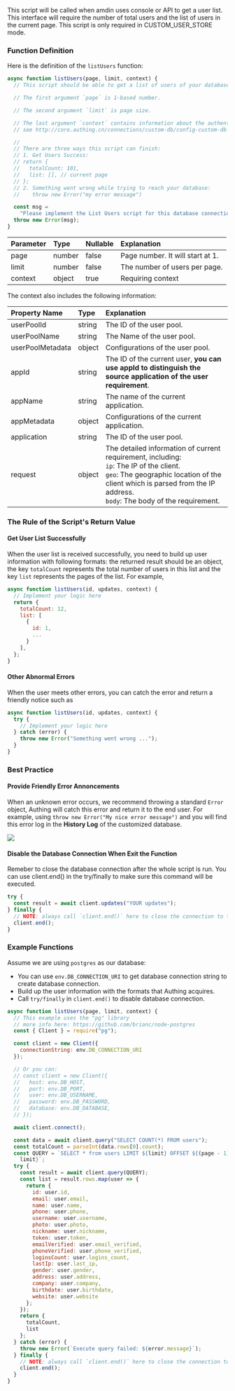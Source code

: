 This script will be called when amdin uses console or API to get a user list. This interface will require the number of total users and the list of users in the current page. This script is only required in CUSTOM_USER_STORE mode.

### Function Definition

Here is the definition of the `listUsers` function:

```javascript
async function listUsers(page, limit, context) {
  // This script should be able to get a list of users of your database.

  // The first argument `page` is 1-based number.

  // The second argument `limit` is page size.

  // The last argument `context` contains information about the authentication context.
  // see http://core.authing.cn/connections/custom-db/config-custom-db-connection.html for more information.

  //
  // There are three ways this script can finish:
  // 1. Get Users Success:
  // return {
  //   totalCount: 101,
  //   list: [], // current page
  // };
  // 2. Something went wrong while trying to reach your database:
  //    throw new Error("my error message")

  const msg =
    "Please implement the List Users script for this database connection";
  throw new Error(msg);
}
```

| Parameter | Type   | Nullable | Explanation                      |
| :-------- | :----- | :------- | :------------------------------- |
| page      | number | false    | Page number. It will start at 1. |
| limit     | number | false    | The number of users per page.    |
| context   | object | true     | Requiring context                |

The context also includes the following information:

| Property Name    | Type   | Explanation                                                                                                                                                                                                                   |
| :--------------- | :----- | :---------------------------------------------------------------------------------------------------------------------------------------------------------------------------------------------------------------------------- |
| userPoolId       | string | The ID of the user pool.                                                                                                                                                                                                      |
| userPoolName     | string | The Name of the user pool.                                                                                                                                                                                                    |
| userPoolMetadata | object | Configurations of the user pool.                                                                                                                                                                                              |
| appId            | string | The ID of the current user, **you can use appId to distinguish the source application of the user requirement**.                                                                                                              |
| appName          | string | The name of the current application.                                                                                                                                                                                          |
| appMetadata      | object | Configurations of the current application.                                                                                                                                                                                    |
| application      | string | The ID of the user pool.                                                                                                                                                                                                      |
| request          | object | The detailed information of current requirement, including: <br> `ip`: The IP of the client. <br> `geo`: The geographic location of the client which is parsed from the IP address. <br> `body`: The body of the requirement. |

### The Rule of the Script's Return Value

#### Get User List Successfully

When the user list is received successfully, you need to build up user information with following formats: the returned result should be an object, the key `totalCount` represents the total number of users in this list and the key `list` represents the pages of the list. For example,

```javascript
async function listUsers(id, updates, context) {
  // Implement your logic here
  return {
    totalCount: 12,
    list: [
      {
        id: 1,
        ...
      }
    ],
  };
}
```

#### Other Abnormal Errors

When the user meets other errors, you can catch the error and return a friendly notice such as

```javascript
async function listUsers(id, updates, context) {
  try {
    // Implement your logic here
  } catch (error) {
    throw new Error("Something went wrong ...");
  }
}
```

### Best Practice

#### Provide Friendly Error Annoncements

When an unknown error occurs, we recommend throwing a standard `Error` object, Authing will catch this error and return it to the end user. For example, using `throw new Error("My nice error message")` and you will find this error log in the **History Log** of the customized database.

![](https://cdn.authing.cn/img/20210111163154.png)

#### Disable the Database Connection When Exit the Function

Remeber to close the database connection after the whole script is run. You can use client.end() in the try/finally to make sure this command will be executed.

```javascript
try {
  const result = await client.updates("YOUR updates");
} finally {
  // NOTE: always call `client.end()` here to close the connection to the database
  client.end();
}
```

### Example Functions

Assume we are using `postgres` as our database:

- You can use `env.DB_CONNECTION_URI` to get database connection string to create database connection.
- Build up the user information with the formats that Authing acquires.
- Call `try/finally` in `client.end()` to disable database connection.

```javascript
async function listUsers(page, limit, context) {
  // This example uses the "pg" library
  // more info here: https://github.com/brianc/node-postgres
  const { Client } = require("pg");

  const client = new Client({
    connectionString: env.DB_CONNECTION_URI
  });

  // Or you can:
  // const client = new Client({
  //   host: env.DB_HOST,
  //   port: env.DB_PORT,
  //   user: env.DB_USERNAME,
  //   password: env.DB_PASSWORD,
  //   database: env.DB_DATABASE,
  // });

  await client.connect();

  const data = await client.query("SELECT COUNT(*) FROM users");
  const totalCount = parseInt(data.rows[0].count);
  const QUERY = `SELECT * from users LIMIT ${limit} OFFSET ${(page - 1) *
    limit}`;
  try {
    const result = await client.query(QUERY);
    const list = result.rows.map(user => {
      return {
        id: user.id,
        email: user.email,
        name: user.name,
        phone: user.phone,
        username: user.username,
        photo: user.photo,
        nickname: user.nickname,
        token: user.token,
        emailVerified: user.email_verified,
        phoneVerified: user.phone_verified,
        loginsCount: user.logins_count,
        lastIp: user.last_ip,
        gender: user.gender,
        address: user.address,
        company: user.company,
        birthdate: user.birthdate,
        website: user.website
      };
    });
    return {
      totalCount,
      list
    };
  } catch (error) {
    throw new Error(`Execute query failed: ${error.message}`);
  } finally {
    // NOTE: always call `client.end()` here to close the connection to the database
    client.end();
  }
}
```

